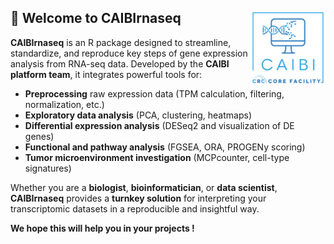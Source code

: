 ## 🎯 Welcome to CAIBIrnaseq <img src="man/figures/CAIBI.png" align="right" alt="CAIBIrnaseq logo" width="120" />

**CAIBIrnaseq** is an R package designed to streamline, standardize, and reproduce key steps of gene expression analysis from RNA-seq data. Developed by the **CAIBI platform team**, it integrates powerful tools for:

- **Preprocessing** raw expression data (TPM calculation, filtering, normalization, etc.)
- **Exploratory data analysis** (PCA, clustering, heatmaps)
- **Differential expression analysis** (DESeq2 and visualization of DE genes)
- **Functional and pathway analysis** (FGSEA, ORA, PROGENy scoring)
- **Tumor microenvironment investigation** (MCPcounter, cell-type signatures)

Whether you are a **biologist**, **bioinformatician**, or **data scientist**, **CAIBIrnaseq** provides a **turnkey solution** for interpreting your transcriptomic datasets in a reproducible and insightful way.

**We hope this will help you in your projects !**
